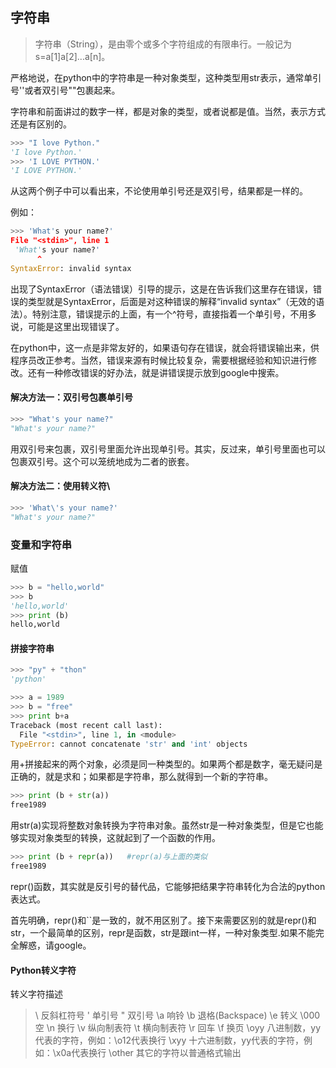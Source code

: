 ## 字符串

>字符串（String），是由零个或多个字符组成的有限串行。一般记为s=a[1]a[2]...a[n]。

严格地说，在python中的字符串是一种对象类型，这种类型用str表示，通常单引号''或者双引号""包裹起来。

字符串和前面讲过的数字一样，都是对象的类型，或者说都是值。当然，表示方式还是有区别的。
```python
>>> "I love Python."
'I love Python.'
>>> 'I LOVE PYTHON.'
'I LOVE PYTHON.'
```
从这两个例子中可以看出来，不论使用单引号还是双引号，结果都是一样的。

例如：
```python
>>> 'What's your name?'
File "<stdin>", line 1
 'What's your name?'
      ^
SyntaxError: invalid syntax
```
出现了SyntaxError（语法错误）引导的提示，这是在告诉我们这里存在错误，错误的类型就是SyntaxError，后面是对这种错误的解释“invalid syntax”（无效的语法）。特别注意，错误提示的上面，有一个^符号，直接指着一个单引号，不用多说，可能是这里出现错误了。

在python中，这一点是非常友好的，如果语句存在错误，就会将错误输出来，供程序员改正参考。当然，错误来源有时候比较复杂，需要根据经验和知识进行修改。还有一种修改错误的好办法，就是讲错误提示放到google中搜索。


#### 解决方法一：双引号包裹单引号
```python
>>> "What's your name?"
"What's your name?"
```
用双引号来包裹，双引号里面允许出现单引号。其实，反过来，单引号里面也可以包裹双引号。这个可以笼统地成为二者的嵌套。

#### 解决方法二：使用转义符\
```python
>>> 'What\'s your name?'
"What's your name?"
```

### 变量和字符串

赋值
```python
>>> b = "hello,world"
>>> b
'hello,world'
>>> print (b)
hello,world
```

#### 拼接字符串
```python
>>> "py" + "thon"
'python'
```
```python
>>> a = 1989
>>> b = "free"
>>> print b+a
Traceback (most recent call last):
  File "<stdin>", line 1, in <module>
TypeError: cannot concatenate 'str' and 'int' objects
```
用+拼接起来的两个对象，必须是同一种类型的。如果两个都是数字，毫无疑问是正确的，就是求和；如果都是字符串，那么就得到一个新的字符串。

```python
>>> print (b + str(a))    
free1989
```
用str(a)实现将整数对象转换为字符串对象。虽然str是一种对象类型，但是它也能够实现对象类型的转换，这就起到了一个函数的作用。
```python
>>> print (b + repr(a))   #repr(a)与上面的类似
free1989 
```
repr()函数，其实就是反引号的替代品，它能够把结果字符串转化为合法的python表达式。

首先明确，repr()和``是一致的，就不用区别了。接下来需要区别的就是repr()和str，一个最简单的区别，repr是函数，str是跟int一样，一种对象类型.如果不能完全解惑，请google。


#### Python转义字符


转义字符描述
>\	反斜杠符号
\'	单引号
\"	双引号
\a	响铃
\b	退格(Backspace)
\e	转义
\000	空
\n	换行
\v	纵向制表符
\t	横向制表符
\r	回车
\f	换页
\oyy	八进制数，yy代表的字符，例如：\o12代表换行
\xyy	十六进制数，yy代表的字符，例如：\x0a代表换行
\other	其它的字符以普通格式输出
